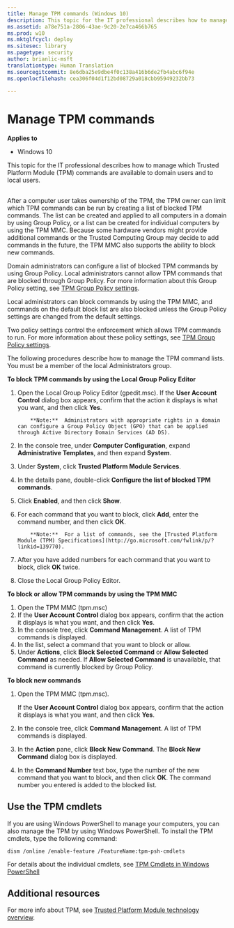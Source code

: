 ```yaml
---
title: Manage TPM commands (Windows 10)
description: This topic for the IT professional describes how to manage which Trusted Platform Module (TPM) commands are available to domain users and to local users.
ms.assetid: a78e751a-2806-43ae-9c20-2e7ca466b765
ms.prod: w10
ms.mktglfcycl: deploy
ms.sitesec: library
ms.pagetype: security
author: brianlic-msft
translationtype: Human Translation
ms.sourcegitcommit: 8e6dba25e9dbe4f0c138a416b6de2fb4abc6f94e
ms.openlocfilehash: cea306f04d1f12bd08729a018cbb95949232bb73

---
```


# Manage TPM commands

**Applies to**
-   Windows 10

This topic for the IT professional describes how to manage which Trusted Platform Module (TPM) commands are available to domain users and to local users.

## <a href="" id="bkmk-commands1"></a>

After a computer user takes ownership of the TPM, the TPM owner can limit which TPM commands can be run by creating a list of blocked TPM commands. The list can be created and applied to all computers in a domain by using Group Policy, or a list can be created for individual computers by using the TPM MMC. Because some hardware vendors might provide additional commands or the Trusted Computing Group may decide to add commands in the future, the TPM MMC also supports the ability to block new commands.

Domain administrators can configure a list of blocked TPM commands by using Group Policy. Local administrators cannot allow TPM commands that are blocked through Group Policy. For more information about this Group Policy setting, see [TPM Group Policy settings](trusted-platform-module-services-group-policy-settings.md#bkmk-tpmgp-clbtc).

Local administrators can block commands by using the TPM MMC, and commands on the default block list are also blocked unless the Group Policy settings are changed from the default settings.

Two policy settings control the enforcement which allows TPM commands to run. For more information about these policy settings, see [TPM Group Policy settings](trusted-platform-module-services-group-policy-settings.md#bkmk-tpmgp-idlb).

The following procedures describe how to manage the TPM command lists. You must be a member of the local Administrators group.

**To block TPM commands by using the Local Group Policy Editor**

1.  Open the Local Group Policy Editor (gpedit.msc). If the **User Account Control** dialog box appears, confirm that the action it displays is what you want, and then click **Yes**.
    
    >
            **Note:**  Administrators with appropriate rights in a domain can configure a Group Policy Object (GPO) that can be applied through Active Directory Domain Services (AD DS).
     
2.  In the console tree, under **Computer Configuration**, expand **Administrative Templates**, and then expand **System**.
3.  Under **System**, click **Trusted Platform Module Services**.
4.  In the details pane, double-click **Configure the list of blocked TPM commands**.
5.  Click **Enabled**, and then click **Show**.
6.  For each command that you want to block, click **Add**, enter the command number, and then click **OK**.
    
    >
            **Note:**  For a list of commands, see the [Trusted Platform Module (TPM) Specifications](http://go.microsoft.com/fwlink/p/?linkid=139770).
     
7.  After you have added numbers for each command that you want to block, click **OK** twice.
8.  Close the Local Group Policy Editor.

**To block or allow TPM commands by using the TPM MMC**

1.  Open the TPM MMC (tpm.msc)
2.  If the **User Account Control** dialog box appears, confirm that the action it displays is what you want, and then click **Yes**.
3.  In the console tree, click **Command Management**. A list of TPM commands is displayed.
4.  In the list, select a command that you want to block or allow.
5.  Under **Actions**, click **Block Selected Command** or **Allow Selected Command** as needed. If **Allow Selected Command** is unavailable, that command is currently blocked by Group Policy.

**To block new commands**

1.  Open the TPM MMC (tpm.msc).

    If the **User Account Control** dialog box appears, confirm that the action it displays is what you want, and then click **Yes**.

2.  In the console tree, click **Command Management**. A list of TPM commands is displayed.
3.  In the **Action** pane, click **Block New Command**. The **Block New Command** dialog box is displayed.
4.  In the **Command Number** text box, type the number of the new command that you want to block, and then click **OK**. The command number you entered is added to the blocked list.

## <a href="" id="bkmk-tpmcmdlets"></a>Use the TPM cmdlets

If you are using Windows PowerShell to manage your computers, you can also manage the TPM by using Windows PowerShell. To install the TPM cmdlets, type the following command:

`dism /online /enable-feature /FeatureName:tpm-psh-cmdlets`

For details about the individual cmdlets, see [TPM Cmdlets in Windows PowerShell](http://technet.microsoft.com/library/jj603116.aspx)

## Additional resources

For more info about TPM, see [Trusted Platform Module technology overview](trusted-platform-module-overview.md#bkmk-additionalresources).



<!--HONumber=Jun16_HO4-->


